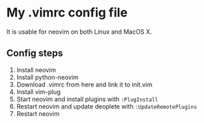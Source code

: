 # My .vimrc config file

It is usable for neovim on both Linux and MacOS X.

## Config steps

1. Install neovim
2. Install python-neovim
3. Download .vimrc from here and link it to init.vim
4. Install vim-plug
5. Start neovim and install plugins with `:PlugInstall`
6. Restart neovim and update deoplete with `:UpdateRemotePlugins`
7. Restart neovim
